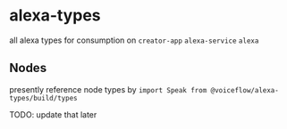 # alexa-types

all alexa types for consumption on `creator-app` `alexa-service` `alexa`

## Nodes

presently reference node types by `import Speak from @voiceflow/alexa-types/build/types`

TODO: update that later
